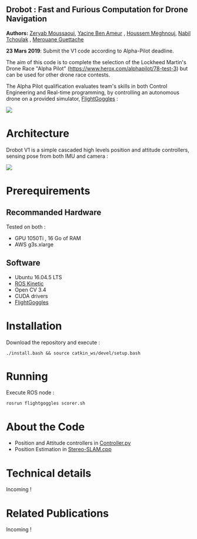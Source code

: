 ## Drobot : Fast and Furious Computation for Drone Navigation

**Authors:** [Zeryab Moussaoui](https://fr.linkedin.com/in/zeryab-moussaoui-9a728029), [Yacine Ben Ameur]( https://www.linkedin.com/in/yacine-ben-ameur-b15aa0165) , [Houssem Meghnouj](https://www.linkedin.com/in/houssem-meghnoudj-229735148), [Nabil Tchoulak](https://www.linkedin.com/in/mohamed-nabil-tchoulak-b43670167) , [Merouane Guettache](https://www.linkedin.com/in/merouane-guettache-261560181/)

**23 Mars 2019**: Submit the V1 code according to Alpha-Pilot deadline.

The aim of this code is to complete the selection of the Lockheed Martin's Drone Race "Alpha Pilot" (https://www.herox.com/alphapilot/78-test-3) but can be used for other drone race contests. 

The Alpha Pilot qualification evaluates team's skills in both Control Engineering and Real-time programming, by controlling an autonomous drone on a provided simulator, [FlightGoggles](http://flightgoggles.mit.edu/) : 

![](https://www.youtube.com/watch?v=e_3Yw0uPRKE)

# Architecture

Drobot V1 is a simple cascaded high levels position and attitude controllers, sensing pose from both IMU and camera : 

![](https://i.ibb.co/L1CZr3x/drobot.png)

# Prerequirements

## Recommanded Hardware

Tested on both :
* GPU 1050Ti , 16 Go of RAM
* AWS g3s.xlarge

## Software

* Ubuntu 16.04.5 LTS
* [ROS Kinetic](http://wiki.ros.org/kinetic)
* Open CV 3.4
* CUDA drivers
* [FlightGoggles](http://flightgoggles.mit.edu/)

# Installation

Download the repository and execute : 
```
./install.bash && source catkin_ws/devel/setup.bash
```

# Running

Execute ROS node : 
```
rosrun flightgoggles scorer.sh
```

# About the Code

* Position and Attitude controllers in [Controller.py](./catkin_ws/src/control/scripts/leaderbord_groundtruth_v3.py)
* Position Estimation in [Stereo-SLAM.cpp](./catkin_ws/src/orb_slam_2_ros-master/ros/src/StereoNode.cc)

# Technical details

Incoming !

# Related Publications

Incoming !

